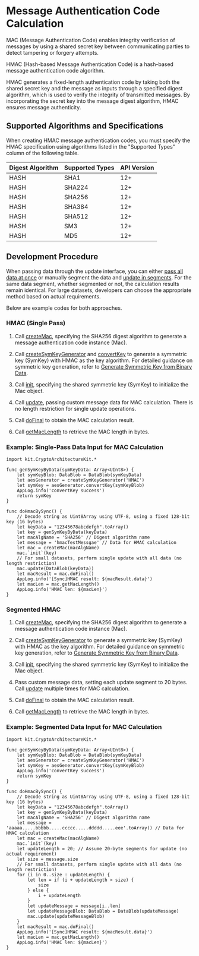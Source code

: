 # Message Authentication Code Calculation

MAC (Message Authentication Code) enables integrity verification of messages by using a shared secret key between communicating parties to detect tampering or forgery attempts.

HMAC (Hash-based Message Authentication Code) is a hash-based message authentication code algorithm.

HMAC generates a fixed-length authentication code by taking both the shared secret key and the message as inputs through a specified digest algorithm, which is used to verify the integrity of transmitted messages. By incorporating the secret key into the message digest algorithm, HMAC ensures message authenticity.

## Supported Algorithms and Specifications

When creating HMAC message authentication codes, you must specify the HMAC specification using algorithms listed in the "Supported Types" column of the following table.

| Digest Algorithm | Supported Types | API Version |
| ---------------- | --------------- | ----------- |
| HASH | SHA1 | 12+ |
| HASH | SHA224 | 12+ |
| HASH | SHA256 | 12+ |
| HASH | SHA384 | 12+ |
| HASH | SHA512 | 12+ |
| HASH | SM3 | 12+ |
| HASH | MD5 | 12+ |

## Development Procedure

When passing data through the update interface, you can either [pass all data at once](#hmac-single-pass) or manually segment the data and [update in segments](#segmented-hmac). For the same data segment, whether segmented or not, the calculation results remain identical. For large datasets, developers can choose the appropriate method based on actual requirements.

Below are example codes for both approaches.

### HMAC (Single Pass)

1. Call [createMac](../../../../reference/source_en/CryptoArchitectureKit/cj-apis-crypto.md#func-createmacstring), specifying the SHA256 digest algorithm to generate a message authentication code instance (Mac).

2. Call [createSymKeyGenerator](../../../../reference/source_en/CryptoArchitectureKit/cj-apis-crypto.md#func-createsymkeygeneratorstring) and [convertKey](../../../../reference/source_en/CryptoArchitectureKit/cj-apis-crypto.md#func-convertkeydatablob) to generate a symmetric key (SymKey) with HMAC as the key algorithm.
   For detailed guidance on symmetric key generation, refer to [Generate Symmetric Key from Binary Data](./cj-crypto-convert-binary-data-to-sym-key.md).

3. Call [init](../../../../reference/source_en/CryptoArchitectureKit/cj-apis-crypto.md#func-initsymkey), specifying the shared symmetric key (SymKey) to initialize the Mac object.

4. Call [update](../../../../reference/source_en/CryptoArchitectureKit/cj-apis-crypto.md#func-updatedatablob-1), passing custom message data for MAC calculation. There is no length restriction for single update operations.

5. Call [doFinal](../../../../reference/source_en/CryptoArchitectureKit/cj-apis-crypto.md#func-dofinal) to obtain the MAC calculation result.

6. Call [getMacLength](../../../../reference/source_en/CryptoArchitectureKit/cj-apis-crypto.md#func-getmaclength) to retrieve the MAC length in bytes.

### Example: Single-Pass Data Input for MAC Calculation

<!-- compile -->

```cangjie
import kit.CryptoArchitectureKit.*

func genSymKeyByData(symKeyData: Array<UInt8>) {
    let symKeyBlob: DataBlob = DataBlob(symKeyData)
    let aesGenerator = createSymKeyGenerator('HMAC')
    let symKey = aesGenerator.convertKey(symKeyBlob)
    AppLog.info('convertKey success')
    return symKey
}

func doHmacBySync() {
    // Decode string as Uint8Array using UTF-8, using a fixed 128-bit key (16 bytes)
    let keyData = "12345678abcdefgh".toArray()
    let key = genSymKeyByData(keyData)
    let macAlgName = 'SHA256' // Digest algorithm name
    let message = 'hmacTestMessgae' // Data for HMAC calculation
    let mac = createMac(macAlgName)
    mac.`init`(key)
    // For small datasets, perform single update with all data (no length restriction)
    mac.update(DataBlob(keyData))
    let macResult = mac.doFinal()
    AppLog.info('[Sync]HMAC result: ${macResult.data}')
    let macLen = mac.getMacLength()
    AppLog.info('HMAC len: ${macLen}')
}
```

### Segmented HMAC

1. Call [createMac](../../../../reference/source_en/CryptoArchitectureKit/cj-apis-crypto.md#func-createmacstring), specifying the SHA256 digest algorithm to generate a message authentication code instance (Mac).

2. Call [createSymKeyGenerator](../../../../reference/source_en/CryptoArchitectureKit/cj-apis-crypto.md#func-createsymkeygeneratorstring) to generate a symmetric key (SymKey) with HMAC as the key algorithm.
   For detailed guidance on symmetric key generation, refer to [Generate Symmetric Key from Binary Data](./cj-crypto-convert-binary-data-to-sym-key.md).

3. Call [init](../../../../reference/source_en/CryptoArchitectureKit/cj-apis-crypto.md#func-initsymkey), specifying the shared symmetric key (SymKey) to initialize the Mac object.

4. Pass custom message data, setting each update segment to 20 bytes. Call [update](../../../../reference/source_en/CryptoArchitectureKit/cj-apis-crypto.md#func-updatedatablob-1) multiple times for MAC calculation.

5. Call [doFinal](../../../../reference/source_en/CryptoArchitectureKit/cj-apis-crypto.md#func-dofinal) to obtain the MAC calculation result.

6. Call [getMacLength](../../../../reference/source_en/CryptoArchitectureKit/cj-apis-crypto.md#func-getmaclength) to retrieve the MAC length in bytes.

### Example: Segmented Data Input for MAC Calculation

<!-- compile -->

```cangjie
import kit.CryptoArchitectureKit.*

func genSymKeyByData(symKeyData: Array<UInt8>) {
    let symKeyBlob: DataBlob = DataBlob(symKeyData)
    let aesGenerator = createSymKeyGenerator('HMAC')
    let symKey = aesGenerator.convertKey(symKeyBlob)
    AppLog.info('convertKey success')
    return symKey
}

func doHmacBySync() {
    // Decode string as Uint8Array using UTF-8, using a fixed 128-bit key (16 bytes)
    let keyData = "12345678abcdefgh".toArray()
    let key = genSymKeyByData(keyData)
    let macAlgName = 'SHA256' // Digest algorithm name
    let message = 'aaaaa.....bbbbb.....ccccc.....ddddd.....eee'.toArray() // Data for HMAC calculation
    let mac = createMac(macAlgName)
    mac.`init`(key)
    let updateLength = 20; // Assume 20-byte segments for update (no actual requirement)
    let size = message.size
    // For small datasets, perform single update with all data (no length restriction)
    for (i in 0..size : updateLength) {
        let len = if (i + updateLength > size) {
            size
        } else {
            i + updateLength
        }
        let updateMessage = message[i..len]
        let updateMessageBlob: DataBlob = DataBlob(updateMessage)
        mac.update(updateMessageBlob)
    }
    let macResult = mac.doFinal()
    AppLog.info('[Sync]HMAC result: ${macResult.data}')
    let macLen = mac.getMacLength()
    AppLog.info('HMAC len: ${macLen}')
}
```